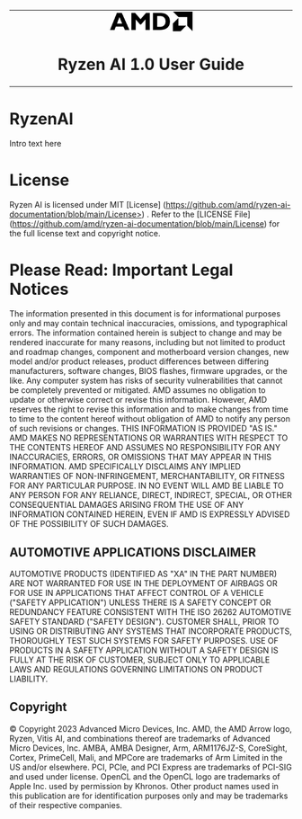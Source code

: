 <table width="100%">
  <tr width="100%">
    <td align="center"><img src="https://raw.githubusercontent.com/Xilinx/Image-Collateral/main/xilinx-logo.png" width="30%"/><h1>Ryzen AI 1.0 User Guide </h1>
    </td>
 </table>

# RyzenAI
Intro text here

# License
Ryzen AI is licensed under MIT [License] (https://github.com/amd/ryzen-ai-documentation/blob/main/License>) . Refer to the [LICENSE File] (https://github.com/amd/ryzen-ai-documentation/blob/main/License) for the full license text and copyright notice.

# Please Read: Important Legal Notices
The information presented in this document is for informational purposes only and may contain technical inaccuracies, omissions, and typographical errors. The information contained herein is subject to change and may be rendered inaccurate for many reasons, including but not limited to product and roadmap changes, component and motherboard version changes, new model and/or product releases, product differences between differing manufacturers, software changes, BIOS flashes, firmware upgrades, or the like. Any computer system has risks of security vulnerabilities that cannot be completely prevented or mitigated. AMD assumes no obligation to update or
otherwise correct or revise this information. However, AMD reserves the right to revise this information and to make changes from time to time to the content hereof without obligation of AMD to notify any person of such revisions or changes. THIS INFORMATION IS PROVIDED "AS IS." AMD MAKES NO REPRESENTATIONS OR WARRANTIES WITH RESPECT TO THE CONTENTS HEREOF AND ASSUMES NO RESPONSIBILITY FOR ANY INACCURACIES, ERRORS, OR OMISSIONS THAT MAY APPEAR IN THIS INFORMATION. AMD SPECIFICALLY
DISCLAIMS ANY IMPLIED WARRANTIES OF NON-INFRINGEMENT, MERCHANTABILITY, OR FITNESS FOR ANY PARTICULAR PURPOSE. IN NO EVENT WILL AMD BE LIABLE TO ANY
PERSON FOR ANY RELIANCE, DIRECT, INDIRECT, SPECIAL, OR OTHER CONSEQUENTIAL DAMAGES ARISING FROM THE USE OF ANY INFORMATION CONTAINED HEREIN, EVEN IF
AMD IS EXPRESSLY ADVISED OF THE POSSIBILITY OF SUCH DAMAGES. 

## AUTOMOTIVE APPLICATIONS DISCLAIMER
AUTOMOTIVE PRODUCTS (IDENTIFIED AS "XA" IN THE PART NUMBER) ARE NOT WARRANTED FOR USE IN THE DEPLOYMENT OF AIRBAGS OR FOR USE IN APPLICATIONS
THAT AFFECT CONTROL OF A VEHICLE ("SAFETY APPLICATION") UNLESS THERE IS A SAFETY CONCEPT OR REDUNDANCY FEATURE CONSISTENT WITH THE ISO 26262 AUTOMOTIVE SAFETY STANDARD ("SAFETY DESIGN"). CUSTOMER SHALL, PRIOR TO USING OR DISTRIBUTING ANY SYSTEMS THAT INCORPORATE PRODUCTS, THOROUGHLY TEST SUCH SYSTEMS FOR SAFETY PURPOSES. USE OF PRODUCTS IN A SAFETY APPLICATION WITHOUT A SAFETY DESIGN IS FULLY AT THE RISK OF CUSTOMER, SUBJECT ONLY TO APPLICABLE LAWS AND REGULATIONS GOVERNING LIMITATIONS ON PRODUCT LIABILITY.

## Copyright

© Copyright 2023 Advanced Micro Devices, Inc. AMD, the AMD Arrow logo, Ryzen, Vitis AI, and combinations thereof are trademarks of Advanced Micro Devices,
Inc. AMBA, AMBA Designer, Arm, ARM1176JZ-S, CoreSight, Cortex, PrimeCell, Mali, and MPCore are trademarks of Arm Limited in the US and/or elsewhere. PCI, PCIe, and PCI Express are trademarks of PCI-SIG and used under license. OpenCL and the OpenCL logo are trademarks of Apple Inc. used by permission by Khronos. Other product names used in this publication are for identification purposes only and may be trademarks of their respective companies.
